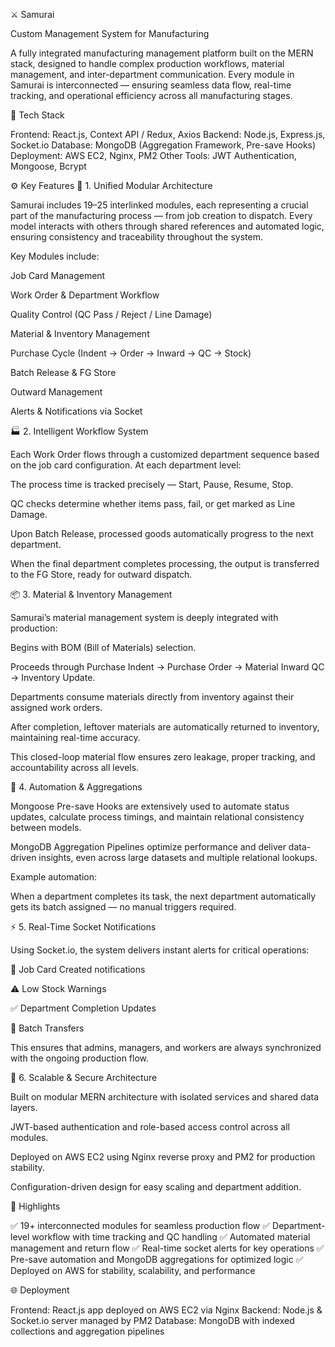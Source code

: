 ⚔️ Samurai

Custom Management System for Manufacturing

A fully integrated manufacturing management platform built on the MERN stack, designed to handle complex production workflows, material management, and inter-department communication.
Every module in Samurai is interconnected — ensuring seamless data flow, real-time tracking, and operational efficiency across all manufacturing stages.

🚀 Tech Stack

Frontend: React.js, Context API / Redux, Axios
Backend: Node.js, Express.js, Socket.io
Database: MongoDB (Aggregation Framework, Pre-save Hooks)
Deployment: AWS EC2, Nginx, PM2
Other Tools: JWT Authentication, Mongoose, Bcrypt

⚙️ Key Features
🧩 1. Unified Modular Architecture

Samurai includes 19–25 interlinked modules, each representing a crucial part of the manufacturing process — from job creation to dispatch.
Every model interacts with others through shared references and automated logic, ensuring consistency and traceability throughout the system.

Key Modules include:

Job Card Management

Work Order & Department Workflow

Quality Control (QC Pass / Reject / Line Damage)

Material & Inventory Management

Purchase Cycle (Indent → Order → Inward → QC → Stock)

Batch Release & FG Store

Outward Management

Alerts & Notifications via Socket

🏭 2. Intelligent Workflow System

Each Work Order flows through a customized department sequence based on the job card configuration.
At each department level:

The process time is tracked precisely — Start, Pause, Resume, Stop.

QC checks determine whether items pass, fail, or get marked as Line Damage.

Upon Batch Release, processed goods automatically progress to the next department.

When the final department completes processing, the output is transferred to the FG Store, ready for outward dispatch.

📦 3. Material & Inventory Management

Samurai’s material management system is deeply integrated with production:

Begins with BOM (Bill of Materials) selection.

Proceeds through Purchase Indent → Purchase Order → Material Inward QC → Inventory Update.

Departments consume materials directly from inventory against their assigned work orders.

After completion, leftover materials are automatically returned to inventory, maintaining real-time accuracy.

This closed-loop material flow ensures zero leakage, proper tracking, and accountability across all levels.

🔁 4. Automation & Aggregations

Mongoose Pre-save Hooks are extensively used to automate status updates, calculate process timings, and maintain relational consistency between models.

MongoDB Aggregation Pipelines optimize performance and deliver data-driven insights, even across large datasets and multiple relational lookups.

Example automation:

When a department completes its task, the next department automatically gets its batch assigned — no manual triggers required.

⚡ 5. Real-Time Socket Notifications

Using Socket.io, the system delivers instant alerts for critical operations:

🧾 Job Card Created notifications

⚠️ Low Stock Warnings

✅ Department Completion Updates

🔄 Batch Transfers

This ensures that admins, managers, and workers are always synchronized with the ongoing production flow.

🧱 6. Scalable & Secure Architecture

Built on modular MERN architecture with isolated services and shared data layers.

JWT-based authentication and role-based access control across all modules.

Deployed on AWS EC2 using Nginx reverse proxy and PM2 for production stability.

Configuration-driven design for easy scaling and department addition.

🧠 Highlights

✅ 19+ interconnected modules for seamless production flow
✅ Department-level workflow with time tracking and QC handling
✅ Automated material management and return flow
✅ Real-time socket alerts for key operations
✅ Pre-save automation and MongoDB aggregations for optimized logic
✅ Deployed on AWS for stability, scalability, and performance

🌐 Deployment

Frontend: React.js app deployed on AWS EC2 via Nginx
Backend: Node.js & Socket.io server managed by PM2
Database: MongoDB with indexed collections and aggregation pipelines
